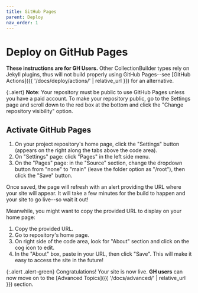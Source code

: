 ```yaml
---
title: GitHub Pages
parent: Deploy
nav_order: 1
---
```


# Deploy on GitHub Pages

**These instructions are for GH Users.**
Other CollectionBuilder types rely on Jekyll plugins, thus will not build properly using GitHub Pages--see [GitHub Actions]({{ '/docs/deploy/actions/' | relative_url }}) for an alternative.

{:.alert}
**Note**: Your repository must be public to use GitHub Pages unless you have a paid account. 
To make your repository public, go to the Settings page and scroll down to the red box at the bottom and click the "Change repository visibility" option.

## Activate GitHub Pages

1. On your project repository's home page, click the "Settings" button (appears on the right along the tabs above the code area).
2. On "Settings" page: click "Pages" in the left side menu.
3. On the "Pages" page: in the "Source" section, change the dropdown button from "none" to "main" (leave the folder option as "/root"), then click the "Save" button. 

Once saved, the page will refresh with an alert providing the URL where your site will appear. 
It will take a few minutes for the build to happen and your site to go live--so wait it out! 

Meanwhile, you might want to copy the provided URL to display on your home page:

1. Copy the provided URL.
2. Go to repository's home page.
3. On right side of the code area, look for "About" section and click on the cog icon to edit. 
4. In the "About" box, paste in your URL, then click "Save". This will make it easy to access the site in the future!

{:.alert .alert-green}
Congratulations! 
Your site is now live. 
**GH users** can now move on to the [Advanced Topics]({{ '/docs/advanced/' | relative_url }}) section.
